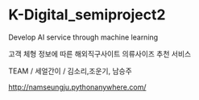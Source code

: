 # K-Digital_semiproject2
Develop AI service through machine learning

고객 체형 정보에 따른 해외직구사이트 의류사이즈 추천 서비스

TEAM / 세얼간이 / 김소리,조운기, 남승주

http://namseungju.pythonanywhere.com/
